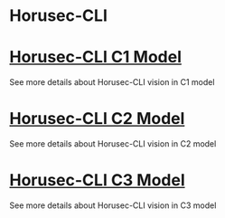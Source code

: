 # Horusec-CLI


# [Horusec-CLI C1 Model](/Horusec-CLI/C1-Model/HOME)
  See more details about Horusec-CLI vision in C1 model

# [Horusec-CLI C2 Model](/Horusec-CLI/C2-Model/HOME)
  See more details about Horusec-CLI vision in C2 model

# [Horusec-CLI C3 Model](/Horusec-CLI/C3-Model/HOME)
  See more details about Horusec-CLI vision in C3 model